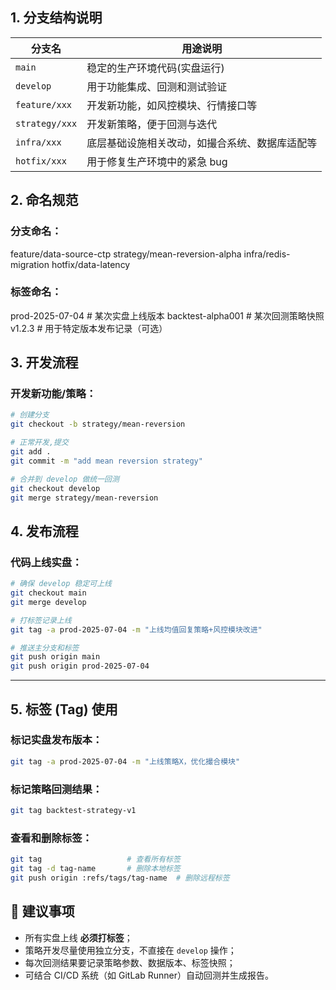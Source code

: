 ## 1. 分支结构说明

| 分支名         | 用途说明 |
|----------------|----------|
| `main`         | 稳定的生产环境代码(实盘运行) |
| `develop`      | 用于功能集成、回测和测试验证 |
| `feature/xxx`  | 开发新功能，如风控模块、行情接口等 |
| `strategy/xxx` | 开发新策略，便于回测与迭代 |
| `infra/xxx`    | 底层基础设施相关改动，如撮合系统、数据库适配等 |
| `hotfix/xxx`   | 用于修复生产环境中的紧急 bug |


## 2. 命名规范

### 分支命名：
feature/data-source-ctp
strategy/mean-reversion-alpha
infra/redis-migration
hotfix/data-latency

### 标签命名：
prod-2025-07-04       # 某次实盘上线版本
backtest-alpha001     # 某次回测策略快照
v1.2.3                # 用于特定版本发布记录（可选）

## 3. 开发流程

### 开发新功能/策略：

```bash
# 创建分支
git checkout -b strategy/mean-reversion

# 正常开发,提交
git add .
git commit -m "add mean reversion strategy"

# 合并到 develop 做统一回测
git checkout develop
git merge strategy/mean-reversion
```


## 4. 发布流程

### 代码上线实盘：

```bash
# 确保 develop 稳定可上线
git checkout main
git merge develop

# 打标签记录上线
git tag -a prod-2025-07-04 -m "上线均值回复策略+风控模块改进"

# 推送主分支和标签
git push origin main
git push origin prod-2025-07-04
```

---

## 5. 标签 (Tag) 使用

### 标记实盘发布版本：

```bash
git tag -a prod-2025-07-04 -m "上线策略X，优化撮合模块"
```

### 标记策略回测结果：

```bash
git tag backtest-strategy-v1
```

### 查看和删除标签：

```bash
git tag                   # 查看所有标签
git tag -d tag-name       # 删除本地标签
git push origin :refs/tags/tag-name  # 删除远程标签
```

## 📎 建议事项

- 所有实盘上线 **必须打标签**；
- 策略开发尽量使用独立分支，不直接在 `develop` 操作；
- 每次回测结果要记录策略参数、数据版本、标签快照；
- 可结合 CI/CD 系统（如 GitLab Runner）自动回测并生成报告。
